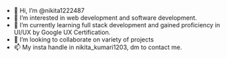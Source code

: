 - 👋 Hi, I’m @nikita1222487
- 👀 I’m interested in web development and software development.
- 🌱 I’m currently learning full stack development and gained proficiency in UI/UX by Google UX Certification.
- 💞️ I’m looking to collaborate on variety of projects
- 📫 My insta handle in nikita_kumari1203, dm to contact me.

<!---
nikita1222487/nikita1222487 is a ✨ special ✨ repository because its `README.md` (this file) appears on your GitHub profile.
You can click the Preview link to take a look at your changes.
--->
